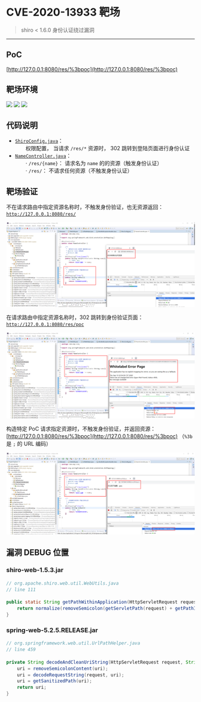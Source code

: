 # CVE-2020-13933 靶场

> shiro < 1.6.0 身份认证绕过漏洞

------

## PoC

[http://127.0.0.1:8080/res/%3bpoc](http://127.0.0.1:8080/res/%3bpoc)


## 靶场环境

![](https://img.shields.io/badge/JDK-1.8-brightgreen.svg) ![](https://img.shields.io/badge/Spring-2.3.3-brightgreen.svg) ![](https://img.shields.io/badge/Shiro-1.5.3-brightgreen.svg)


## 代码说明

- [`ShiroConfig.java`](/src/main/java/com/exp/cve/ShiroConfig.java)： 
<br/>　　权限配置， 当请求 `/res/*` 资源时， 302 跳转到登陆页面进行身份认证
- [`NameController.java`](/src/main/java/com/exp/cve/NameController.java)： 
<br/>　　· `/res/{name}`： 请求名为 `name` 的的资源（触发身份认证）
<br/>　　· `/res/`： 不请求任何资源（不触发身份认证）


## 靶场验证

不在请求路由中指定资源名称时，不触发身份验证，也无资源返回： [`http://127.0.0.1:8080/res/`](http://127.0.0.1:8080/res/)

![](/imgs/01.png)

在请求路由中指定资源名称时，302 跳转到身份验证页面： [`http://127.0.0.1:8080/res/poc`](http://127.0.0.1:8080/res/poc)

![](/imgs/02.png)

构造特定 PoC 请求指定资源时，不触发身份验证，并返回资源： [http://127.0.0.1:8080/res/%3bpoc](http://127.0.0.1:8080/res/%3bpoc) （`%3b` 是 `;` 的 URL 编码）

![](/imgs/03.png)


## 漏洞 DEBUG 位置

### shiro-web-1.5.3.jar

```java
// org.apache.shiro.web.util.WebUtils.java
// line 111

public static String getPathWithinApplication(HttpServletRequest request) {
    return normalize(removeSemicolon(getServletPath(request) + getPathInfo(request)));
}
```

### spring-web-5.2.5.RELEASE.jar

```java
// org.springframework.web.util.UrlPathHelper.java
// line 459

private String decodeAndCleanUriString(HttpServletRequest request, String uri) {
    uri = removeSemicolonContent(uri);
    uri = decodeRequestString(request, uri);
    uri = getSanitizedPath(uri);
    return uri;
}
```


